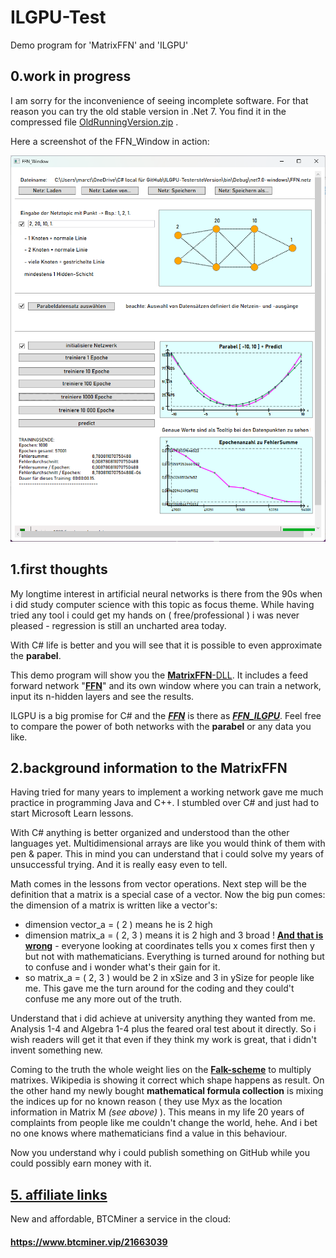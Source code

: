 # ILGPU-Test
 Demo program for 'MatrixFFN' and 'ILGPU'

## 0.work in progress

I am sorry for the inconvenience of seeing incomplete software. For that reason you can try the old stable version in .Net 7. You find it in the compressed file  [OldRunningVersion.zip](OldRunningVersion.zip) . 

Here a screenshot of the FFN_Window in action:

![Screenshot 2024-10-05](https://github.com/MarcTolkmitt/ILGPU-Test/blob/main/Screenshot%202024-10-05.png)


## 1.first thoughts

My longtime interest in artificial neural networks is there from the 90s when i did study computer science with this topic as focus theme. While having tried any tool i could get my hands on ( free/professional ) i was never pleased - regression is still an uncharted area today.

With C# life is better and you will see that it is possible to even approximate the **parabel**.

This demo program will show you the <u>**MatrixFFN**-DLL</u>. It includes a feed forward network "<u>**FFN**</u>" and its own window where you can train a network, input its n-hidden layers and see the results.

ILGPU is a big promise for C# and the *<u>**FFN**</u>* is there as *<u>**FFN_ILGPU**</u>*. Feel free to compare the power of both networks with the **parabel** or any data you like.

## 2.background information to the MatrixFFN

Having tried for many years to implement a working network gave me much practice in programming Java and C++. I stumbled over C# and just had to start Microsoft Learn lessons.

With C# anything is better organized and understood than the other languages yet. Multidimensional arrays are like you would think of them with pen & paper. This in mind you can understand that i could solve my years of unsuccessful trying. And it is really easy even to tell.

Math comes in the lessons from vector operations. Next step will be the definition that a matrix is a special case of a vector. Now the big pun comes: the dimension of a matrix is written like a vector's:

- dimension vector_a = ( 2 ) means he is 2 high
- dimension matrix_a = ( 2, 3 ) means it is 2 high and 3 broad ! <u>**And that is wrong**</u> - everyone looking at coordinates tells you x comes first then y but not with mathematicians. Everything is turned around for nothing but to confuse and i wonder what's their gain for it.
- so matrix_a = ( 2, 3 ) would be 2 in xSize and 3 in ySize for people like me. This gave me the turn around for the coding and they could't confuse me any more out of the truth.

Understand that i did achieve at university anything they wanted from me. Analysis 1-4 and Algebra 1-4 plus the feared oral test about it directly. So i wish readers will get it that even if they think my work is great, that i didn't invent something new. 

Coming to the truth the whole weight lies on the **<u>Falk-scheme</u>** to multiply matrixes. Wikipedia is showing it correct which shape happens as result. On the other hand my newly bought **mathematical formula collection** is mixing the indices up for no known reason ( they use Myx as the location information in Matrix M *(see above)* ). This means in my life 20 years of complaints from people like me couldn't change the world, hehe. And i bet no one knows where mathematicians find a value in this behaviour.

Now you understand why i could publish something on GitHub while you could possibly earn money with it.

## <u>5. affiliate links</u>

New and affordable, BTCMiner a service in the cloud: 

#### https://www.btcminer.vip/21663039

